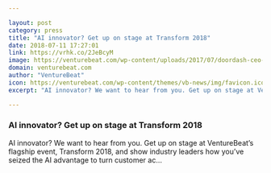 ```yaml
---

layout: post
category: press
title: "AI innovator? Get up on stage at Transform 2018"
date: 2018-07-11 17:27:01
link: https://vrhk.co/2JeBcyM
image: https://venturebeat.com/wp-content/uploads/2017/07/doordash-ceo-tony-xu.jpg?fit=4464%2C2976&strip=all
domain: venturebeat.com
author: "VentureBeat"
icon: https://venturebeat.com/wp-content/themes/vb-news/img/favicon.ico
excerpt: "AI innovator? We want to hear from you. Get up on stage at VentureBeat’s flagship event, Transform 2018, and show industry leaders how you’ve seized the AI advantage to turn customer ac…"

---
```


### AI innovator? Get up on stage at Transform 2018

AI innovator? We want to hear from you. Get up on stage at VentureBeat’s flagship event, Transform 2018, and show industry leaders how you’ve seized the AI advantage to turn customer ac…